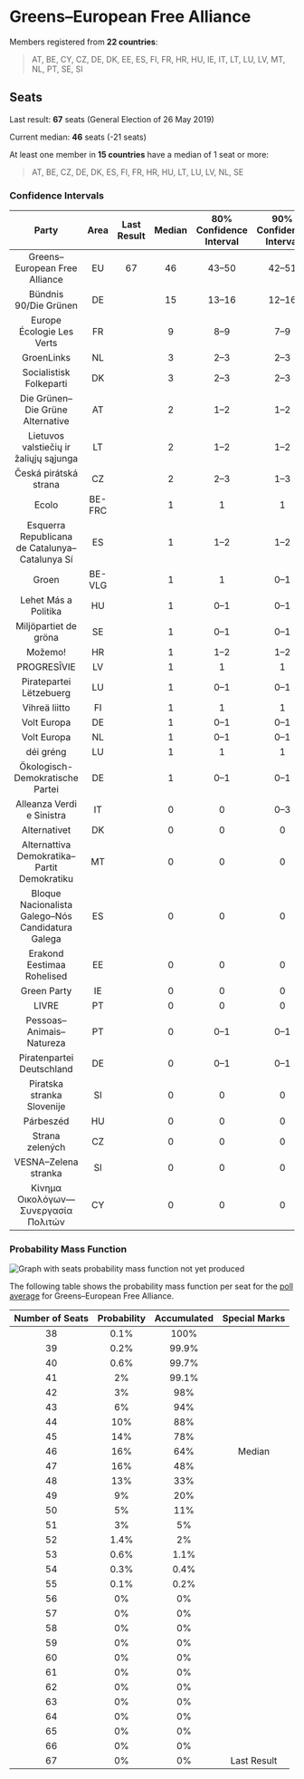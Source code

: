 # Greens–European Free Alliance

Members registered from **22 countries**:

> AT, BE, CY, CZ, DE, DK, EE, ES, FI, FR, HR, HU, IE, IT, LT, LU, LV, MT, NL, PT, SE, SI

## Seats

Last result: **67** seats (General Election of 26 May 2019)

Current median: **46** seats (-21 seats)

At least one member in **15 countries** have a median of 1 seat or more:

> AT, BE, CZ, DE, DK, ES, FI, FR, HR, HU, LT, LU, LV, NL, SE

### Confidence Intervals

| Party | Area | Last Result | Median | 80% Confidence Interval | 90% Confidence Interval | 95% Confidence Interval | 99% Confidence Interval |
|:-----:|:----:|:-----------:|:------:|:-----------------------:|:-----------------------:|:-----------------------:|:-----------------------:|
| Greens–European Free Alliance | EU | 67 | 46 | 43–50 | 42–51 | 42–51 | 40–53 |
| Bündnis 90/Die Grünen | DE | | 15 | 13–16 | 12–16 | 12–16 | 11–17 |
| Europe Écologie Les Verts | FR | | 9 | 8–9 | 7–9 | 7–10 | 7–11 |
| GroenLinks | NL | | 3 | 2–3 | 2–3 | 2–3 | 2–4 |
| Socialistisk Folkeparti | DK | | 3 | 2–3 | 2–3 | 2–3 | 2–3 |
| Die Grünen–Die Grüne Alternative | AT | | 2 | 1–2 | 1–2 | 1–2 | 1–2 |
| Lietuvos valstiečių ir žaliųjų sąjunga | LT | | 2 | 1–2 | 1–2 | 1–2 | 1–2 |
| Česká pirátská strana | CZ | | 2 | 2–3 | 1–3 | 1–3 | 1–4 |
| Ecolo | BE-FRC | | 1 | 1 | 1 | 1 | 1 |
| Esquerra Republicana de Catalunya–Catalunya Sí | ES | | 1 | 1–2 | 1–2 | 1–2 | 1–2 |
| Groen | BE-VLG | | 1 | 1 | 0–1 | 0–1 | 0–1 |
| Lehet Más a Politika | HU | | 1 | 0–1 | 0–1 | 0–1 | 0–1 |
| Miljöpartiet de gröna | SE | | 1 | 0–1 | 0–1 | 0–1 | 0–1 |
| Možemo! | HR | | 1 | 1–2 | 1–2 | 1–2 | 1–2 |
| PROGRESĪVIE | LV | | 1 | 1 | 1 | 1 | 1 |
| Piratepartei Lëtzebuerg | LU | | 1 | 0–1 | 0–1 | 0–1 | 0–1 |
| Vihreä liitto | FI | | 1 | 1 | 1 | 1 | 1 |
| Volt Europa | DE | | 1 | 0–1 | 0–1 | 0–1 | 0–1 |
| Volt Europa | NL | | 1 | 0–1 | 0–1 | 0–1 | 0–2 |
| déi gréng | LU | | 1 | 1 | 1 | 1 | 1 |
| Ökologisch-Demokratische Partei | DE | | 1 | 0–1 | 0–1 | 0–1 | 0–1 |
| Alleanza Verdi e Sinistra | IT | | 0 | 0 | 0–3 | 0–4 | 0–4 |
| Alternativet | DK | | 0 | 0 | 0 | 0 | 0 |
| Alternattiva Demokratika–Partit Demokratiku | MT | | 0 | 0 | 0 | 0 | 0 |
| Bloque Nacionalista Galego–Nós Candidatura Galega | ES | | 0 | 0 | 0 | 0–1 | 0–1 |
| Erakond Eestimaa Rohelised | EE | | 0 | 0 | 0 | 0 | 0 |
| Green Party | IE | | 0 | 0 | 0 | 0 | 0 |
| LIVRE | PT | | 0 | 0 | 0 | 0–1 | 0–1 |
| Pessoas–Animais–Natureza | PT | | 0 | 0–1 | 0–1 | 0–1 | 0–1 |
| Piratenpartei Deutschland | DE | | 0 | 0–1 | 0–1 | 0–1 | 0–1 |
| Piratska stranka Slovenije | SI | | 0 | 0 | 0 | 0 | 0 |
| Párbeszéd | HU | | 0 | 0 | 0 | 0 | 0 |
| Strana zelených | CZ | | 0 | 0 | 0 | 0 | 0 |
| VESNA–Zelena stranka | SI | | 0 | 0 | 0 | 0 | 0 |
| Κίνημα Οικολόγων—Συνεργασία Πολιτών | CY | | 0 | 0 | 0 | 0 | 0 |

### Probability Mass Function

![Graph with seats probability mass function not yet produced](average-2023-06-30-seats-pmf-greens–europeanfreealliance.png "Seats Probability Mass Function")

The following table shows the probability mass function per seat for the [poll average](average-2023-06-30.html) for Greens–European Free Alliance.

| Number of Seats | Probability | Accumulated | Special Marks |
|:---------------:|:-----------:|:-----------:|:-------------:|
| 38 | 0.1% | 100% |  |
| 39 | 0.2% | 99.9% |  |
| 40 | 0.6% | 99.7% |  |
| 41 | 2% | 99.1% |  |
| 42 | 3% | 98% |  |
| 43 | 6% | 94% |  |
| 44 | 10% | 88% |  |
| 45 | 14% | 78% |  |
| 46 | 16% | 64% | Median |
| 47 | 16% | 48% |  |
| 48 | 13% | 33% |  |
| 49 | 9% | 20% |  |
| 50 | 5% | 11% |  |
| 51 | 3% | 5% |  |
| 52 | 1.4% | 2% |  |
| 53 | 0.6% | 1.1% |  |
| 54 | 0.3% | 0.4% |  |
| 55 | 0.1% | 0.2% |  |
| 56 | 0% | 0% |  |
| 57 | 0% | 0% |  |
| 58 | 0% | 0% |  |
| 59 | 0% | 0% |  |
| 60 | 0% | 0% |  |
| 61 | 0% | 0% |  |
| 62 | 0% | 0% |  |
| 63 | 0% | 0% |  |
| 64 | 0% | 0% |  |
| 65 | 0% | 0% |  |
| 66 | 0% | 0% |  |
| 67 | 0% | 0% | Last Result |


